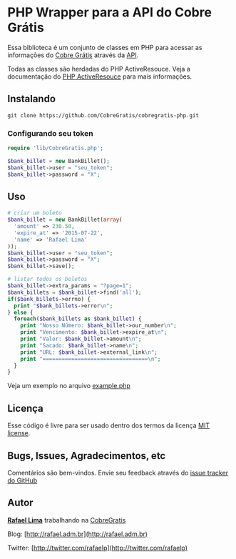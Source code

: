 # PHP Wrapper para a API do Cobre Grátis

Essa biblioteca é um conjunto de classes em PHP para acessar as informações do [Cobre Grátis](http://cobregratis.com.br) através da [API](https://github.com/CobreGratis/cobregratis-api).

Todas as classes são herdadas do PHP ActiveResouce. Veja a documentação do [PHP ActiveResouce](https://github.com/lux/phpactiveresource) para mais informações.

## Instalando

    git clone https://github.com/CobreGratis/cobregratis-php.git

### Configurando seu token

```php
require 'lib/CobreGratis.php';

$bank_billet = new BankBillet();
$bank_billet->user = "seu_token";
$bank_billet->password = "X";
```

## Uso

```php
# criar um boleto
$bank_billet = new BankBillet(array(
  'amount' => 230.50,
  'expire_at' => '2015-07-22',
  'name' => 'Rafael Lima'
));
$bank_billet->user = "seu_token";
$bank_billet->password = "X";
$bank_billet->save();

# listar todos os boletos
$bank_billet->extra_params = "?page=1";
$bank_billets = $bank_billet->find('all');
if($bank_billets->errno) {
  print "$bank_billets->error\n";
} else {
  foreach($bank_billets as $bank_billet) {
    print "Nosso Número: $bank_billet->our_number\n";
    print "Vencimento: $bank_billet->expire_at\n";
    print "Valor: $bank_billet->amount\n";
    print "Sacado: $bank_billet->name\n";
    print "URL: $bank_billet->external_link\n";
    print "=================================\n";
  }
}
```

Veja um exemplo no arquivo [example.php](https://github.com/CobreGratis/cobregratis-php/blob/master/example.php)

## Licença

Esse código é livre para ser usado dentro dos termos da licença [MIT license](http://www.opensource.org/licenses/mit-license.php).

## Bugs, Issues, Agradecimentos, etc

Comentários são bem-vindos. Envie seu feedback através do [issue tracker do GitHub](http://github.com/CobreGratis/cobregratis-php/issues)

## Autor

[**Rafael Lima**](http://github.com/rafaelp) trabalhando na [CobreGratis](http://bielsystems.com.br)

Blog: [http://rafael.adm.br](http://rafael.adm.br)

Twitter: [http://twitter.com/rafaelp](http://twitter.com/rafaelp)